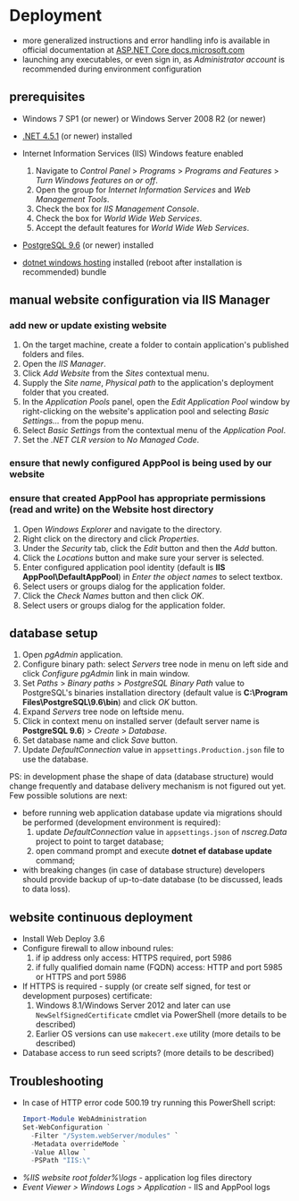 # Deployment

* more generalized instructions and error handling info is available in official documentation at [ASP.NET Core docs.microsoft.com](https://docs.microsoft.com/en-us/aspnet/core/publishing/iis)
* launching any executables, or even sign in, as _Administrator account_ is recommended during environment configuration

## prerequisites

* Windows 7 SP1 (or newer) or Windows Server 2008 R2 (or newer)

* [.NET 4.5.1](https://www.microsoft.com/en-us/download/details.aspx?id=40773) (or newer) installed

* Internet Information Services (IIS) Windows feature enabled

  1. Navigate to _Control Panel_ > _Programs_ > _Programs and Features_ > _Turn Windows features on or off_.
  1. Open the group for _Internet Information Services_ and _Web Management Tools_.
  1. Check the box for _IIS Management Console_.
  1. Check the box for _World Wide Web Services_.
  1. Accept the default features for _World Wide Web Services_.

* [PostgreSQL 9.6](https://www.enterprisedb.com/downloads/postgres-postgresql-downloads#windows) (or newer) installed

* [dotnet windows hosting](https://aka.ms/dotnetcore_windowshosting_1_1_0) installed (reboot after installation is recommended) bundle

## manual website configuration via IIS Manager

### add new or update existing website

1. On the target machine, create a folder to contain application's published folders and files.
1. Open the _IIS Manager_.
1. Click _Add Website_ from the _Sites_ contextual menu.
1. Supply the _Site name_, _Physical path_ to the application's deployment folder that you created.
1. In the _Application Pools_ panel, open the _Edit Application Pool_ window by right-clicking on the website's application pool and selecting _Basic Settings..._ from the popup menu.
1. Select _Basic Settings_ from the contextual menu of the _Application Pool_.
1. Set the _.NET CLR version_ to _No Managed Code_.

### ensure that newly configured AppPool is being used by our website

### ensure that created AppPool has appropriate permissions (read and write) on the Website host directory

1. Open _Windows Explorer_ and navigate to the directory.
1. Right click on the directory and click _Properties_.
1. Under the _Security_ tab, click the _Edit_ button and then the _Add_ button.
1. Click the _Locations_ button and make sure your server is selected.
1. Enter configured application pool identity (default is **IIS AppPool\DefaultAppPool**) in _Enter the object names_ to select textbox.
1. Select users or groups dialog for the application folder.
1. Click the _Check Names_ button and then click _OK_.
1. Select users or groups dialog for the application folder.

## database setup

1. Open _pgAdmin_ application.
1. Configure binary path: select _Servers_ tree node in menu on left side and click _Configure pgAdmin_ link in main window.
1. Set _Paths_ > _Binary paths_ > _PostgreSQL Binary Path_ value to PostgreSQL's binaries installation directory (default value is **C:\Program Files\PostgreSQL\9.6\bin**) and click _OK_ button.
1. Expand _Servers_ tree node on leftside menu.
1. Click in context menu on installed server (default server name is **PostgreSQL 9.6**) > _Create_ > _Database_.
1. Set database name and click _Save_ button.
1. Update _DefaultConnection_ value in ```appsettings.Production.json``` file to use the database.

PS: in development phase the shape of data (database structure) would change frequently and database delivery mechanism is not figured out yet.
Few possible solutions are next:

* before running web application database update via migrations should be performed (development environment is required):
  1. update _DefaultConnection_ value in ```appsettings.json``` of _nscreg.Data_ project to point to target database;
  1. open command prompt and execute **dotnet ef database update** command;
* with breaking changes (in case of database structure) developers should provide backup of up-to-date database (to be discussed, leads to data loss).

## website continuous deployment

* Install Web Deploy 3.6
* Configure firewall to allow inbound rules:
  1. if ip address only access: HTTPS required, port 5986
  1. if fully qualified domain name (FQDN) access: HTTP and port 5985 or HTTPS and port 5986
* If HTTPS is required - supply (or create self signed, for test or development purposes) certificate:
  1. Windows 8.1/Windows Server 2012 and later can use `NewSelfSignedCertificate` cmdlet via PowerShell (more details to be described)
  1. Earlier OS versions can use `makecert.exe` utility (more details to be described)
* Database access to run seed scripts? (more details to be described)

## Troubleshooting

* In case of HTTP error code 500.19 try running this PowerShell script:
  ```PowerShell
  Import-Module WebAdministration
  Set-WebConfiguration `
    -Filter "/System.webServer/modules" `
    -Metadata overrideMode `
    -Value Allow `
    -PSPath "IIS:\"
  ```
* *%IIS website root folder%\logs* - application log files directory
* *Event Viewer > Windows Logs > Application* - IIS and AppPool logs
